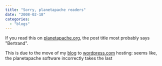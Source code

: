 ```yaml
---
title: "Sorry, planetapache readers"
date: "2008-02-18"
categories: 
  - "blogs"
---
```


If you read this on [planetapache.org](http://planetapache.org/), the post title most probably says "Bertrand".

This is due to the move of my [blog](http://grep.codeconsult.ch) to [wordpress.com](http://wordpress.com) hosting: seems like, the planetapache software incorrectly takes the last <title> element of the feed item as the post title, even if it is a _media:title_ as is the case in my [feed](http://grep.codeconsult.ch/feed).

Now I understand why all of Dims' posts there are titled _Davanum_ there, and all of Nick Kew's posts _niq_ ;-)
